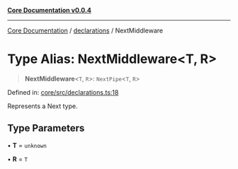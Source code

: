 [**Core Documentation v0.0.4**](../../README.md)

***

[Core Documentation](../../modules.md) / [declarations](../README.md) / NextMiddleware

# Type Alias: NextMiddleware\<T, R\>

> **NextMiddleware**\<`T`, `R`\>: `NextPipe`\<`T`, `R`\>

Defined in: [core/src/declarations.ts:18](https://github.com/stonemjs/core/blob/8c14a336c794eb98d8513b950cb1c2786962eaaf/src/declarations.ts#L18)

Represents a Next type.

## Type Parameters

• **T** = `unknown`

• **R** = `T`
